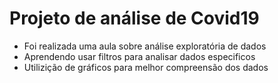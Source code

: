 # Projeto de análise de Covid19

- Foi realizada uma aula sobre análise exploratória de dados 
- Aprendendo usar filtros para analisar dados especificos
- Utilizição de gráficos para melhor compreensão dos dados
